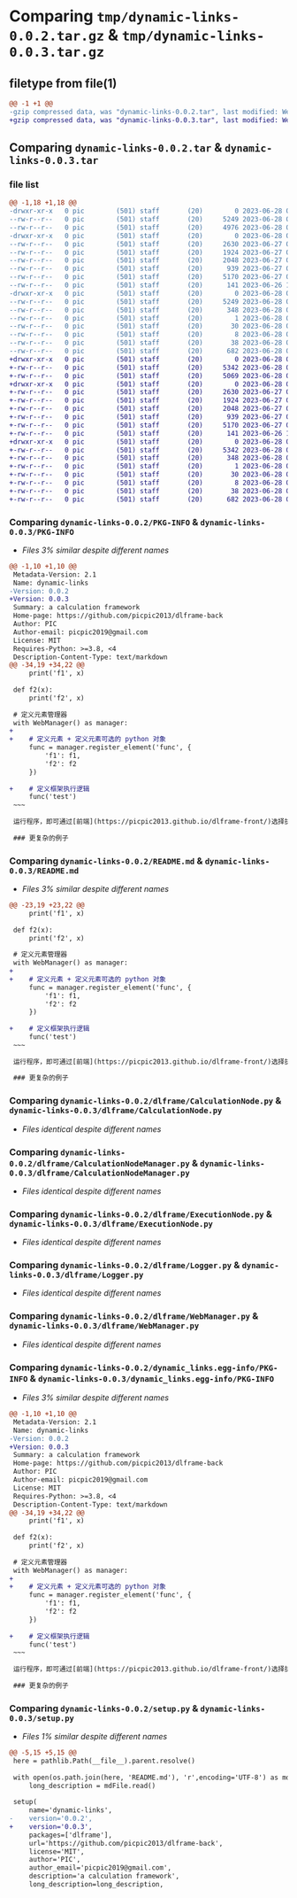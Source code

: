 # Comparing `tmp/dynamic-links-0.0.2.tar.gz` & `tmp/dynamic-links-0.0.3.tar.gz`

## filetype from file(1)

```diff
@@ -1 +1 @@
-gzip compressed data, was "dynamic-links-0.0.2.tar", last modified: Wed Jun 28 06:04:35 2023, max compression
+gzip compressed data, was "dynamic-links-0.0.3.tar", last modified: Wed Jun 28 06:19:17 2023, max compression
```

## Comparing `dynamic-links-0.0.2.tar` & `dynamic-links-0.0.3.tar`

### file list

```diff
@@ -1,18 +1,18 @@
-drwxr-xr-x   0 pic        (501) staff       (20)        0 2023-06-28 06:04:35.385835 dynamic-links-0.0.2/
--rw-r--r--   0 pic        (501) staff       (20)     5249 2023-06-28 06:04:35.385686 dynamic-links-0.0.2/PKG-INFO
--rw-r--r--   0 pic        (501) staff       (20)     4976 2023-06-28 06:02:18.000000 dynamic-links-0.0.2/README.md
-drwxr-xr-x   0 pic        (501) staff       (20)        0 2023-06-28 06:04:35.384705 dynamic-links-0.0.2/dlframe/
--rw-r--r--   0 pic        (501) staff       (20)     2630 2023-06-27 04:59:53.000000 dynamic-links-0.0.2/dlframe/CalculationNode.py
--rw-r--r--   0 pic        (501) staff       (20)     1924 2023-06-27 03:29:25.000000 dynamic-links-0.0.2/dlframe/CalculationNodeManager.py
--rw-r--r--   0 pic        (501) staff       (20)     2048 2023-06-27 04:00:46.000000 dynamic-links-0.0.2/dlframe/ExecutionNode.py
--rw-r--r--   0 pic        (501) staff       (20)      939 2023-06-27 05:19:42.000000 dynamic-links-0.0.2/dlframe/Logger.py
--rw-r--r--   0 pic        (501) staff       (20)     5170 2023-06-27 05:20:48.000000 dynamic-links-0.0.2/dlframe/WebManager.py
--rw-r--r--   0 pic        (501) staff       (20)      141 2023-06-26 17:09:16.000000 dynamic-links-0.0.2/dlframe/__init__.py
-drwxr-xr-x   0 pic        (501) staff       (20)        0 2023-06-28 06:04:35.385468 dynamic-links-0.0.2/dynamic_links.egg-info/
--rw-r--r--   0 pic        (501) staff       (20)     5249 2023-06-28 06:04:35.000000 dynamic-links-0.0.2/dynamic_links.egg-info/PKG-INFO
--rw-r--r--   0 pic        (501) staff       (20)      348 2023-06-28 06:04:35.000000 dynamic-links-0.0.2/dynamic_links.egg-info/SOURCES.txt
--rw-r--r--   0 pic        (501) staff       (20)        1 2023-06-28 06:04:35.000000 dynamic-links-0.0.2/dynamic_links.egg-info/dependency_links.txt
--rw-r--r--   0 pic        (501) staff       (20)       30 2023-06-28 06:04:35.000000 dynamic-links-0.0.2/dynamic_links.egg-info/requires.txt
--rw-r--r--   0 pic        (501) staff       (20)        8 2023-06-28 06:04:35.000000 dynamic-links-0.0.2/dynamic_links.egg-info/top_level.txt
--rw-r--r--   0 pic        (501) staff       (20)       38 2023-06-28 06:04:35.385879 dynamic-links-0.0.2/setup.cfg
--rw-r--r--   0 pic        (501) staff       (20)      682 2023-06-28 06:04:18.000000 dynamic-links-0.0.2/setup.py
+drwxr-xr-x   0 pic        (501) staff       (20)        0 2023-06-28 06:19:17.729780 dynamic-links-0.0.3/
+-rw-r--r--   0 pic        (501) staff       (20)     5342 2023-06-28 06:19:17.729632 dynamic-links-0.0.3/PKG-INFO
+-rw-r--r--   0 pic        (501) staff       (20)     5069 2023-06-28 06:18:33.000000 dynamic-links-0.0.3/README.md
+drwxr-xr-x   0 pic        (501) staff       (20)        0 2023-06-28 06:19:17.728721 dynamic-links-0.0.3/dlframe/
+-rw-r--r--   0 pic        (501) staff       (20)     2630 2023-06-27 04:59:53.000000 dynamic-links-0.0.3/dlframe/CalculationNode.py
+-rw-r--r--   0 pic        (501) staff       (20)     1924 2023-06-27 03:29:25.000000 dynamic-links-0.0.3/dlframe/CalculationNodeManager.py
+-rw-r--r--   0 pic        (501) staff       (20)     2048 2023-06-27 04:00:46.000000 dynamic-links-0.0.3/dlframe/ExecutionNode.py
+-rw-r--r--   0 pic        (501) staff       (20)      939 2023-06-27 05:19:42.000000 dynamic-links-0.0.3/dlframe/Logger.py
+-rw-r--r--   0 pic        (501) staff       (20)     5170 2023-06-27 05:20:48.000000 dynamic-links-0.0.3/dlframe/WebManager.py
+-rw-r--r--   0 pic        (501) staff       (20)      141 2023-06-26 17:09:16.000000 dynamic-links-0.0.3/dlframe/__init__.py
+drwxr-xr-x   0 pic        (501) staff       (20)        0 2023-06-28 06:19:17.729429 dynamic-links-0.0.3/dynamic_links.egg-info/
+-rw-r--r--   0 pic        (501) staff       (20)     5342 2023-06-28 06:19:17.000000 dynamic-links-0.0.3/dynamic_links.egg-info/PKG-INFO
+-rw-r--r--   0 pic        (501) staff       (20)      348 2023-06-28 06:19:17.000000 dynamic-links-0.0.3/dynamic_links.egg-info/SOURCES.txt
+-rw-r--r--   0 pic        (501) staff       (20)        1 2023-06-28 06:19:17.000000 dynamic-links-0.0.3/dynamic_links.egg-info/dependency_links.txt
+-rw-r--r--   0 pic        (501) staff       (20)       30 2023-06-28 06:19:17.000000 dynamic-links-0.0.3/dynamic_links.egg-info/requires.txt
+-rw-r--r--   0 pic        (501) staff       (20)        8 2023-06-28 06:19:17.000000 dynamic-links-0.0.3/dynamic_links.egg-info/top_level.txt
+-rw-r--r--   0 pic        (501) staff       (20)       38 2023-06-28 06:19:17.729823 dynamic-links-0.0.3/setup.cfg
+-rw-r--r--   0 pic        (501) staff       (20)      682 2023-06-28 06:18:12.000000 dynamic-links-0.0.3/setup.py
```

### Comparing `dynamic-links-0.0.2/PKG-INFO` & `dynamic-links-0.0.3/PKG-INFO`

 * *Files 3% similar despite different names*

```diff
@@ -1,10 +1,10 @@
 Metadata-Version: 2.1
 Name: dynamic-links
-Version: 0.0.2
+Version: 0.0.3
 Summary: a calculation framework
 Home-page: https://github.com/picpic2013/dlframe-back
 Author: PIC
 Author-email: picpic2019@gmail.com
 License: MIT
 Requires-Python: >=3.8, <4
 Description-Content-Type: text/markdown
@@ -34,19 +34,22 @@
     print('f1', x)
 
 def f2(x):
     print('f2', x)
 
 # 定义元素管理器
 with WebManager() as manager:
+    
+    # 定义元素 + 定义元素可选的 python 对象
     func = manager.register_element('func', {
         'f1': f1, 
         'f2': f2
     })
 
+    # 定义框架执行逻辑
     func('test')
 ~~~
 
 运行程序，即可通过[前端](https://picpic2013.github.io/dlframe-front/)选择执行 `f1` 或 `f2`。
 
 ### 更复杂的例子
```

### Comparing `dynamic-links-0.0.2/README.md` & `dynamic-links-0.0.3/README.md`

 * *Files 3% similar despite different names*

```diff
@@ -23,19 +23,22 @@
     print('f1', x)
 
 def f2(x):
     print('f2', x)
 
 # 定义元素管理器
 with WebManager() as manager:
+    
+    # 定义元素 + 定义元素可选的 python 对象
     func = manager.register_element('func', {
         'f1': f1, 
         'f2': f2
     })
 
+    # 定义框架执行逻辑
     func('test')
 ~~~
 
 运行程序，即可通过[前端](https://picpic2013.github.io/dlframe-front/)选择执行 `f1` 或 `f2`。
 
 ### 更复杂的例子
```

### Comparing `dynamic-links-0.0.2/dlframe/CalculationNode.py` & `dynamic-links-0.0.3/dlframe/CalculationNode.py`

 * *Files identical despite different names*

### Comparing `dynamic-links-0.0.2/dlframe/CalculationNodeManager.py` & `dynamic-links-0.0.3/dlframe/CalculationNodeManager.py`

 * *Files identical despite different names*

### Comparing `dynamic-links-0.0.2/dlframe/ExecutionNode.py` & `dynamic-links-0.0.3/dlframe/ExecutionNode.py`

 * *Files identical despite different names*

### Comparing `dynamic-links-0.0.2/dlframe/Logger.py` & `dynamic-links-0.0.3/dlframe/Logger.py`

 * *Files identical despite different names*

### Comparing `dynamic-links-0.0.2/dlframe/WebManager.py` & `dynamic-links-0.0.3/dlframe/WebManager.py`

 * *Files identical despite different names*

### Comparing `dynamic-links-0.0.2/dynamic_links.egg-info/PKG-INFO` & `dynamic-links-0.0.3/dynamic_links.egg-info/PKG-INFO`

 * *Files 3% similar despite different names*

```diff
@@ -1,10 +1,10 @@
 Metadata-Version: 2.1
 Name: dynamic-links
-Version: 0.0.2
+Version: 0.0.3
 Summary: a calculation framework
 Home-page: https://github.com/picpic2013/dlframe-back
 Author: PIC
 Author-email: picpic2019@gmail.com
 License: MIT
 Requires-Python: >=3.8, <4
 Description-Content-Type: text/markdown
@@ -34,19 +34,22 @@
     print('f1', x)
 
 def f2(x):
     print('f2', x)
 
 # 定义元素管理器
 with WebManager() as manager:
+    
+    # 定义元素 + 定义元素可选的 python 对象
     func = manager.register_element('func', {
         'f1': f1, 
         'f2': f2
     })
 
+    # 定义框架执行逻辑
     func('test')
 ~~~
 
 运行程序，即可通过[前端](https://picpic2013.github.io/dlframe-front/)选择执行 `f1` 或 `f2`。
 
 ### 更复杂的例子
```

### Comparing `dynamic-links-0.0.2/setup.py` & `dynamic-links-0.0.3/setup.py`

 * *Files 1% similar despite different names*

```diff
@@ -5,15 +5,15 @@
 here = pathlib.Path(__file__).parent.resolve()
 
 with open(os.path.join(here, 'README.md'), 'r',encoding='UTF-8') as mdFile:
     long_description = mdFile.read()
 
 setup(
     name='dynamic-links', 
-    version='0.0.2', 
+    version='0.0.3', 
     packages=['dlframe'], 
     url='https://github.com/picpic2013/dlframe-back', 
     license='MIT', 
     author='PIC', 
     author_email='picpic2019@gmail.com', 
     description='a calculation framework', 
     long_description=long_description,
```

